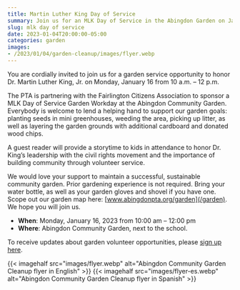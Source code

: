 ```yaml
--- 
title: Martin Luther King Day of Service
summary: Join us for an MLK Day of Service in the Abingdon Garden on January 16.
slug: mlk day of service
date: 2023-01-04T20:00:00-05:00
categories: garden
images: 
- /2023/01/04/garden-cleanup/images/flyer.webp
---
```


You are cordially invited to join us for a garden service opportunity to honor Dr. Martin Luther King, Jr. on Monday, January 16 from 10 a.m. – 12 p.m.

The PTA is partnering with the Fairlington Citizens Association to sponsor a MLK Day of Service Garden Workday at the Abingdon Community Garden. Everybody is welcome to lend a helping hand to support our garden goals: planting seeds in mini greenhouses, weeding the area, picking up litter, as well as layering the garden grounds with additional cardboard and donated wood chips.

A guest reader will provide a storytime to kids in attendance to honor Dr. King’s leadership with the civil rights movement and the importance of building community through volunteer service.

We would love your support to maintain a successful, sustainable community garden. Prior gardening experience is not required. Bring your water bottle, as well as your garden gloves and shovel if you have one. Scope out our garden map here: [www.abingdonpta.org/garden](/garden). We hope you will join us.

- **When**: Monday, January 16, 2023 from 10:00 am – 12:00 pm
- **Where**: Abingdon Community Garden, next to the school.

To receive updates about garden volunteer opportunities, please [sign up here](https://lp.constantcontactpages.com/su/SjhlqrR).

{{< imagehalf src="images/flyer.webp" alt="Abingdon Community Garden Cleanup flyer in English" >}}
{{< imagehalf src="images/flyer-es.webp" alt="Abingdon Community Garden Cleanup flyer in Spanish" >}}